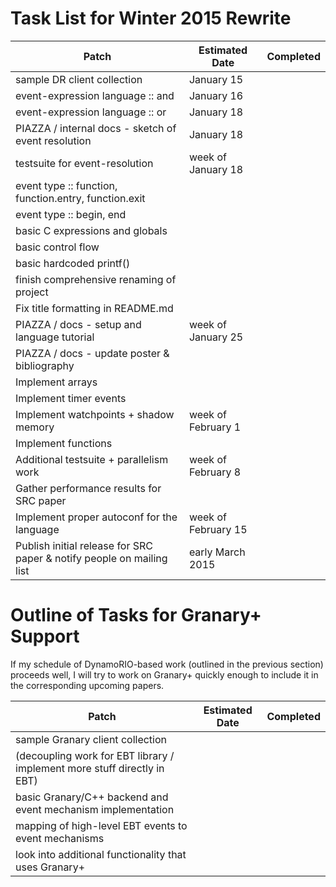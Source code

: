 # Task List for Winter 2015 Rewrite

| Patch | Estimated Date | Completed |
|-------|----------------|-----------|
| sample DR client collection | January 15 | |
| event-expression language :: and | January 16 | |
| event-expression language :: or | January 18 | |
| PIAZZA / internal docs - sketch of event resolution | January 18 | |
| testsuite for event-resolution | week of January 18 | |
| event type :: function, function.entry, function.exit | | |
| event type :: begin, end | | |
| basic C expressions and globals | | |
| basic control flow | | |
| basic hardcoded printf() | | |
| finish comprehensive renaming of project | | |
| Fix title formatting in README.md | | |
| PIAZZA / docs - setup and language tutorial | week of January 25 | |
| PIAZZA / docs - update poster & bibliography | | |
| Implement arrays | | |
| Implement timer events | | |
| Implement watchpoints + shadow memory | week of February 1 | |
| Implement functions | | |
| Additional testsuite + parallelism work | week of February 8 | |
| Gather performance results for SRC paper | | |
| Implement proper autoconf for the language | week of February 15 | |
| Publish initial release for SRC paper & notify people on mailing list | early March 2015 | |

# Outline of Tasks for Granary+ Support

If my schedule of DynamoRIO-based work (outlined in the previous section) proceeds well, I will try to work on Granary+ quickly enough to include it in the corresponding upcoming papers.

| Patch | Estimated Date | Completed |
|-------|----------------|-----------|
| sample Granary client collection | | |
| (decoupling work for EBT library / implement more stuff directly in EBT) | | |
| basic Granary/C++ backend and event mechanism implementation | | |
| mapping of high-level EBT events to event mechanisms | | |
| look into additional functionality that uses Granary+ | | |

